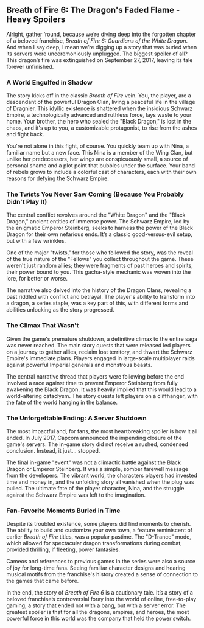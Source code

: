 ## Breath of Fire 6: The Dragon's Faded Flame - Heavy Spoilers

Alright, gather ‘round, because we’re diving deep into the forgotten chapter of a beloved franchise, *Breath of Fire 6: Guardians of the White Dragon*. And when I say deep, I mean we’re digging up a story that was buried when its servers were unceremoniously unplugged. The biggest spoiler of all? This dragon’s fire was extinguished on September 27, 2017, leaving its tale forever unfinished.

### A World Engulfed in Shadow

The story kicks off in the classic *Breath of Fire* vein. You, the player, are a descendant of the powerful Dragon Clan, living a peaceful life in the village of Dragnier. This idyllic existence is shattered when the insidious Schwarz Empire, a technologically advanced and ruthless force, lays waste to your home. Your brother, the hero who sealed the "Black Dragon," is lost in the chaos, and it's up to you, a customizable protagonist, to rise from the ashes and fight back.

You're not alone in this fight, of course. You quickly team up with Nina, a familiar name but a new face. This Nina is a member of the Wing Clan, but unlike her predecessors, her wings are conspicuously small, a source of personal shame and a plot point that bubbles under the surface. Your band of rebels grows to include a colorful cast of characters, each with their own reasons for defying the Schwarz Empire.

### The Twists You Never Saw Coming (Because You Probably Didn't Play It)

The central conflict revolves around the "White Dragon" and the "Black Dragon," ancient entities of immense power. The Schwarz Empire, led by the enigmatic Emperor Steinberg, seeks to harness the power of the Black Dragon for their own nefarious ends. It’s a classic good-versus-evil setup, but with a few wrinkles.

One of the major "twists," for those who followed the story, was the reveal of the true nature of the "Fellows" you collect throughout the game. These weren't just random allies; they were fragments of past heroes and spirits, their power bound to you. This gacha-style mechanic was woven into the lore, for better or worse.

The narrative also delved into the history of the Dragon Clans, revealing a past riddled with conflict and betrayal. The player's ability to transform into a dragon, a series staple, was a key part of this, with different forms and abilities unlocking as the story progressed.

### The Climax That Wasn't

Given the game's premature shutdown, a definitive climax to the entire saga was never reached. The main story quests that were released led players on a journey to gather allies, reclaim lost territory, and thwart the Schwarz Empire's immediate plans. Players engaged in large-scale multiplayer raids against powerful Imperial generals and monstrous beasts.

The central narrative thread that players were following before the end involved a race against time to prevent Emperor Steinberg from fully awakening the Black Dragon. It was heavily implied that this would lead to a world-altering cataclysm. The story quests left players on a cliffhanger, with the fate of the world hanging in the balance.

### The Unforgettable Ending: A Server Shutdown

The most impactful and, for fans, the most heartbreaking spoiler is how it all ended. In July 2017, Capcom announced the impending closure of the game's servers. The in-game story did not receive a rushed, condensed conclusion. Instead, it just… stopped.

The final in-game "event" was not a climactic battle against the Black Dragon or Emperor Steinberg. It was a simple, somber farewell message from the developers. The vibrant world, the characters players had invested time and money in, and the unfolding story all vanished when the plug was pulled. The ultimate fate of the player character, Nina, and the struggle against the Schwarz Empire was left to the imagination.

### Fan-Favorite Moments Buried in Time

Despite its troubled existence, some players did find moments to cherish. The ability to build and customize your own town, a feature reminiscent of earlier *Breath of Fire* titles, was a popular pastime. The "D-Trance" mode, which allowed for spectacular dragon transformations during combat, provided thrilling, if fleeting, power fantasies.

Cameos and references to previous games in the series were also a source of joy for long-time fans. Seeing familiar character designs and hearing musical motifs from the franchise's history created a sense of connection to the games that came before.

In the end, the story of *Breath of Fire 6* is a cautionary tale. It’s a story of a beloved franchise’s controversial foray into the world of online, free-to-play gaming, a story that ended not with a bang, but with a server error. The greatest spoiler is that for all the dragons, empires, and heroes, the most powerful force in this world was the company that held the power switch.